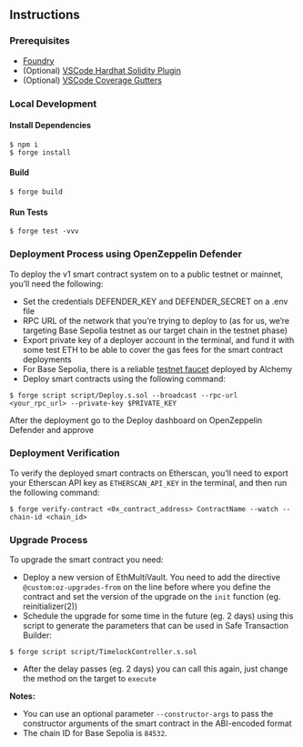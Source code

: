 ## Instructions

### Prerequisites

- [Foundry](https://getfoundry.sh)
- (Optional) [VSCode Hardhat Solidity Plugin](https://marketplace.visualstudio.com/items?itemName=NomicFoundation.hardhat-solidity)
- (Optional) [VSCode Coverage Gutters](https://marketplace.visualstudio.com/items?itemName=ryanluker.vscode-coverage-gutters)

### Local Development

#### Install Dependencies

```shell
$ npm i
$ forge install
```

#### Build

```shell
$ forge build
```

#### Run Tests

```shell
$ forge test -vvv
```

### Deployment Process using OpenZeppelin Defender

To deploy the v1 smart contract system on to a public testnet or mainnet, you’ll need the following:
- Set the credentials DEFENDER_KEY and DEFENDER_SECRET on a .env file
- RPC URL of the network that you’re trying to deploy to (as for us, we’re targeting Base Sepolia testnet as our target chain in the testnet phase)
- Export private key of a deployer account in the terminal, and fund it with some test ETH to be able to cover the gas fees for the smart contract deployments
- For Base Sepolia, there is a reliable [testnet faucet](https://alchemy.com/faucets/base-sepolia) deployed by Alchemy
- Deploy smart contracts using the following command:

```shell
$ forge script script/Deploy.s.sol --broadcast --rpc-url <your_rpc_url> --private-key $PRIVATE_KEY
```

After the deployment go to the Deploy dashboard on OpenZeppelin Defender and approve

### Deployment Verification

To verify the deployed smart contracts on Etherscan, you’ll need to export your Etherscan API key as `ETHERSCAN_API_KEY` in the terminal, and then run the following command:

```shell
$ forge verify-contract <0x_contract_address> ContractName --watch --chain-id <chain_id>
```

### Upgrade Process

To upgrade the smart contract you need:
- Deploy a new version of EthMultiVault. You need to add the directive ```@custom:oz-upgrades-from``` on the line before where you define the contract and set the version of the upgrade on the ```init``` function (eg. reinitializer(2))
- Schedule the upgrade for some time in the future (eg. 2 days) using this script to generate the parameters that can be used in Safe Transaction Builder:

```shell
$ forge script script/TimelockController.s.sol
```

- After the delay passes (eg. 2 days) you can call this again, just change the method on the target to ```execute```

**Notes:**
- You can use an optional parameter `--constructor-args` to pass the constructor arguments of the smart contract in the ABI-encoded format
- The chain ID for Base Sepolia is `84532`.
